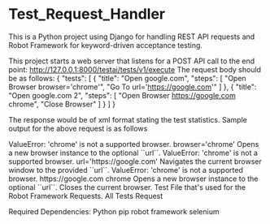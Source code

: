# Test_Request_Handler
This is a Python project using Django for handling REST API requests and Robot Framework for keyword-driven acceptance testing.

This project starts a web server that listens for a POST API call to the end point: http://127.0.0.1:8000/testai/tests/v1/execute
The request body should be as follows:
{
    "tests": [
        {
            "title": "Open google.com",
            "steps": [
                "Open Browser  browser='chrome'",
                "Go To  url='https://google.com'"
            ]
        },
        {
            "title": "Open google.com 2",
            "steps": [
                "Open Browser  https://google.com  chrome",
                "Close Browser"
            ]
        }
    ]
}

The response would be of xml format stating the test statistics.
Sample output for the above request is as follows

<?xml version="1.0" encoding="UTF-8"?>
<robot generator="Robot 7.0 (Python 3.12.2 on win32)" generated="2024-04-13T17:07:04.647188" rpa="false" schemaversion="5">
    <suite id="s1" name="Request" source="C:\Karthick_Balaji\code\Test_Request_Handler\test_request_handler\request.robot">
        <test id="s1-t1" name="Open google.com" line="7">
            <kw name="Open Browser" owner="SeleniumLibrary">
                <msg time="2024-04-13T17:07:05.570152" level="FAIL">ValueError: 'chrome' is not a supported browser.</msg>
                <arg>browser='chrome'</arg>
                <doc>Opens a new browser instance to the optional ``url``.</doc>
                <status status="FAIL" start="2024-04-13T17:07:05.567153" elapsed="0.013000">ValueError: 'chrome' is not a supported browser.</status>
            </kw>
            <kw name="Go To" owner="SeleniumLibrary">
                <arg>url='https://google.com'</arg>
                <doc>Navigates the current browser window to the provided ``url``.</doc>
                <status status="NOT RUN" start="2024-04-13T17:07:05.583156" elapsed="0.000000"/>
            </kw>
            <status status="FAIL" start="2024-04-13T17:07:05.561154" elapsed="0.025005">ValueError: 'chrome' is not a supported browser.</status>
        </test>
        <test id="s1-t2" name="Open google.com 2" line="11">
            <kw name="Open Browser" owner="SeleniumLibrary">
                <arg>https://google.com</arg>
                <arg>chrome</arg>
                <doc>Opens a new browser instance to the optional ``url``.</doc>
                <status status="PASS" start="2024-04-13T17:07:05.592162" elapsed="3.619400"/>
            </kw>
            <kw name="Close Browser" owner="SeleniumLibrary">
                <doc>Closes the current browser.</doc>
                <status status="PASS" start="2024-04-13T17:07:09.212558" elapsed="2.162155"/>
            </kw>
            <status status="PASS" start="2024-04-13T17:07:05.590158" elapsed="5.786584"/>
        </test>
        <doc>Test File that's used for the Robot Framework Requests.</doc>
        <status status="FAIL" start="2024-04-13T17:07:04.654192" elapsed="6.724534"/>
    </suite>
    <statistics>
        <total>
            <stat pass="1" fail="1" skip="0">All Tests</stat>
        </total>
        <tag></tag>
        <suite>
            <stat pass="1" fail="1" skip="0" id="s1" name="Request">Request</stat>
        </suite>
    </statistics>
    <errors></errors>
</robot>

Required Dependencies:
Python
pip
robot framework
selenium

